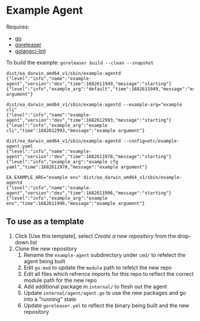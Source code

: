 # Example Agent

Requires:

* [go](https://go.dev/dl/)
* [goreleaser](https://goreleaser.com/install/)
* [golangci-lint](https://golangci-lint.run/usage/install/#local-installation)

To build the example: `goreleaser build --clean --snapshot`

```shell
dist/ea_darwin_amd64_v1/sbin/example-agentd
{"level":"info","name":"example-agent","version":"dev","time":1682611949,"message":"starting"}
{"level":"info","example_arg":"default","time":1682611949,"message":"example argument"}

dist/ea_darwin_amd64_v1/sbin/example-agentd --example-arg="example cli"
{"level":"info","name":"example-agent","version":"dev","time":1682612993,"message":"starting"}
{"level":"info","example_arg":"example cli","time":1682612993,"message":"example argument"}

dist/ea_darwin_amd64_v1/sbin/example-agentd --config=etc/example-agent.yaml
{"level":"info","name":"example-agent","version":"dev","time":1682611978,"message":"starting"}
{"level":"info","example_arg":"example cfg yaml","time":1682611978,"message":"example argument"}

EA_EXAMPLE_ARG="example env" dist/ea_darwin_amd64_v1/sbin/example-agentd
{"level":"info","name":"example-agent","version":"dev","time":1682611996,"message":"starting"}
{"level":"info","example_arg":"example env","time":1682611996,"message":"example argument"}
```

## To use as a template

1. Click [Use this template], select _Create a new repository_ from the drop-down list
2. Clone the new repository
    1. Rename the `example-agent` subdirectory under `cmd/` to refelect the agent being built
    1. Edit `go.mod` to update the `module` path to refelct the new repo
    1. Edit all files which refrence imports for this repo to reflect the correct module path for the new repo
    1. Add additional package in `internal/` to flesh out the agent
    1. Update `internal/agent/agent.go` to use the new packages and go into a "running" state
    1. Update `goreleaser.yml` to reflect the binary being built and the new repository
